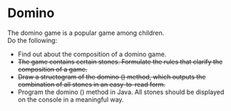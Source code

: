 # Domino

The domino game is a popular game among children.  
Do the following:  
- Find out about the composition of a domino game.  
- ~~The game contains certain stones. Formulate the rules that clarify the composition of a game.~~  
- ~~Draw a structogram of the domino () method, which outputs the combination of all stones in an easy-to-read form.~~  
- Program the domino () method in Java. All stones should be displayed on the console in a meaningful way.  
